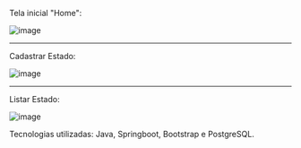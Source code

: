 Tela inicial "Home":

![image](https://github.com/user-attachments/assets/fe8289aa-ade1-43d6-85f7-20bff702b592)

------------------------------------------------

Cadastrar Estado:

![image](https://github.com/user-attachments/assets/4a73b843-6ee0-466f-bec7-146ec308c666)

------------------------------------------------

Listar Estado:

![image](https://github.com/user-attachments/assets/d526c6b8-b57f-4650-a554-ac68f04c95e9)

Tecnologias utilizadas: Java, Springboot, Bootstrap e PostgreSQL.
